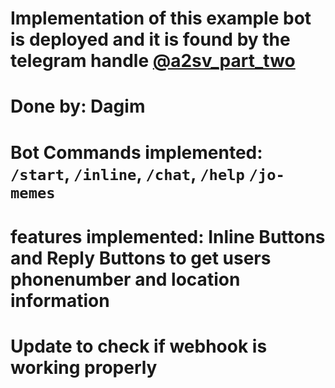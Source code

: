 # Implementation of this example bot is deployed and it is found by the telegram handle [@a2sv_part_two](https://https://t.me/a2sv_part_two_bot)

# Done by: Dagim
# Bot Commands implemented: `/start`, `/inline`, `/chat`, `/help` `/jo-memes`
# features implemented: Inline Buttons and Reply Buttons to get users phonenumber and location information
# Update to check if webhook is working properly
